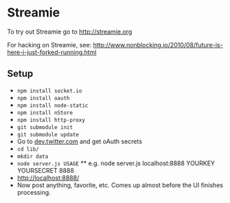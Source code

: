 # Streamie #

To try out Streamie go to <http://streamie.org>

For hacking on Streamie, see: <http://www.nonblocking.io/2010/08/future-is-here-i-just-forked-running.html>

## Setup ##

* `npm install socket.io`
* `npm install oauth`
* `npm install node-static`
* `npm install nStore`
* `npm install http-proxy`
* `git submodule init`
* `git submodule update`
* Go to [dev.twitter.com](http://dev.twitter.com/) and get oAuth secrets
* `cd lib/`
* `mkdir data`
* `node server.js USAGE`
** e.g. node server.js localhost:8888 YOURKEY YOURSECRET 8888
* <http://localhost:8888/>
* Now post anything, favorite, etc. Comes up almost before the UI finishes processing.
